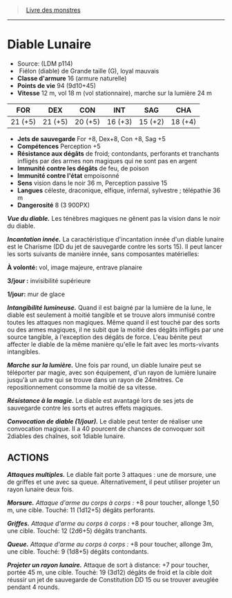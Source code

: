﻿> [Livre des monstres](tome_of_beasts.md)

---

# Diable Lunaire

- Source: (LDM p114)
-  Fiélon (diable) de Grande taille (G), loyal mauvais
- **Classe d'armure** 16 (armure naturelle)
- **Points de vie** 94 (9d10+45)
- **Vitesse** 12 m, vol 18 m (vol stationnaire), marche sur la lumière 24 m

|FOR|DEX|CON|INT|SAG|CHA|
|---|---|---|---|---|---|
|21 (+5)|21 (+5)|20 (+5)|16 (+3)|15 (+2)|18 (+4)|

- **Jets de sauvegarde** For +8, Dex+8, Con +8, Sag +5
- **Compétences** Perception +5
- **Résistance aux dégâts** de froid; contondants, perforants et tranchants infligés par des armes non magiques qui ne sont pas en argent
- **Immunité contre les dégâts** de feu, de poison
- **Immunité contre l'état** empoisonné
- **Sens** vision dans le noir 36 m, Perception passive 15
- **Langues** céleste, draconique, elfique, infernal, sylvestre ; télépathie 36 m
- **Dangerosité** 8 (3 900PX)

**_Vue du diable._** Les ténèbres magiques ne gênent pas la vision dans le noir du diable.

**_Incantation innée._** La caractéristique d'incantation innée d'un diable lunaire est le Charisme (DD du jet de sauvegarde contre les sorts 15). Il peut lancer les sorts suivants de manière innée, sans composantes matérielles:

**À volonté:** vol, image majeure, entrave planaire

**3/jour :** invisibilité supérieure

**1/jour:** mur de glace

**_Intangibilité lumineuse._** Quand il est baigné par la lumière de la lune, le diable est seulement à moitié tangible et se trouve alors immunisé contre toutes les attaques non magiques. Même quand il est touché par des sorts ou des armes magiques, il ne subit que la moitié des dégâts infligés par une source tangible, à l'exception des dégâts de force. L'eau bénite peut affecter le diable de la même manière qu'elle le fait avec les morts-vivants intangibles.

**_Marche sur la lumière._** Une fois par round, un diable lunaire peut se téléporter par magie, avec son équipement, d'un rayon de lumière lunaire jusqu'à un autre qui se trouve dans un rayon de 24mètres. Ce repositionnement consomme la moitié de sa vitesse.

**_Résistance à la magie._** Le diable est avantagé lors de ses jets de sauvegarde contre les sorts et autres effets magiques.

**_Convocation de diable (1/jour)._** Le diable peut tenter de réaliser une convocation magique. Il a 40 pourcent de chances de convoquer soit 2diables des chaînes, soit 1diable lunaire.

## ACTIONS

**_Attaques multiples._** Le diable fait porte 3 attaques : une de morsure, une de griffes et une avec sa queue. Alternativement, il peut utiliser projeter un rayon lunaire deux fois.

**_Morsure._** _Attaque d'arme au corps à corps :_ +8 pour toucher, allonge 1,50 m, une cible. Touché: 11 (1d12+5) dégâts perforants.

**_Griffes._** _Attaque d'arme au corps à corps :_ +8 pour toucher, allonge 3m, une cible. Touché: 12 (2d6+5) dégâts tranchants.

**_Queue._** _Attaque d'arme au corps à corps :_ +8 pour toucher, allonge 3m, une cible. Touché: 9 (1d8+5) dégâts contondants.

**_Projeter un rayon lunaire._** Attaque de sort à distance: +7 pour toucher, portée 45 m, une cible. Touché: 19 (3d12) dégâts de froid et la cible doit réussir un jet de sauvegarde de Constitution DD 15 ou se trouver aveuglée pendant 4 rounds.

